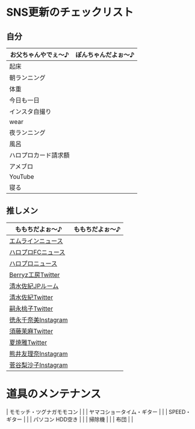 # SNS更新のチェックリスト

## 自分

| お父ちゃんやでぇ～♪ | ぽんちゃんだよぉ～♪ |
|---|---|
| 起床 | |
| 朝ランニング | |
| 体重 | |
| 今日も一日 | |
| インスタ自撮り | |
| wear | |
| 夜ランニング | |
| 風呂 | |
| ハロプロカード請求額 | |
| アメブロ | |
| YouTube | |
| 寝る | |

## 推しメン

| ももちだよぉ～♪ | ももちだよぉ～♪ |
|---|---|
| [エムラインニュース](http://www.up-fc.jp/m-line/news.php) | |
| [ハロプロFCニュース](http://www.up-fc.jp/helloproject/news.php) | |
| [ハロプロニュース](http://www.helloproject.com/news/) | |
| [Berryz工房Twitter](https://twitter.com/berryz_kobo) | |
| [清水佐紀JPルーム](http://www.jp-r.co.jp/saki_shimizu/) | |
| [清水佐紀Twitter](https://twitter.com/saki_shimizu_) | |
| [嗣永桃子Twitter](https://twitter.com/jinroh_momochi) | |
| [徳永千奈美Instagram](https://www.instagram.com/chinami.tokunaga/) | |
| [須藤茉麻Twitter](https://twitter.com/maasa_0703) | |
| [夏焼雅Twitter](https://twitter.com/miyaaa0825pink) | |
| [熊井友理奈Instagram](https://www.instagram.com/kumai_yurina/) | |
| [菅谷梨沙子Instagram](https://www.instagram.com/risako_sugaya/) | |

# 道具のメンテナンス

| モモッチ・ツグナガモモコン | |
| ヤマコショータイム・ギター | |
| SPEED・ギター | |
| パソコン HDD空き | |
| 掃除機 | |
| 布団 | |
